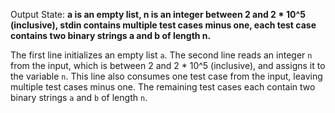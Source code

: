 Output State: **a is an empty list, n is an integer between 2 and 2 * 10^5 (inclusive), stdin contains multiple test cases minus one, each test case contains two binary strings a and b of length n.**

The first line initializes an empty list `a`. The second line reads an integer `n` from the input, which is between 2 and 2 * 10^5 (inclusive), and assigns it to the variable `n`. This line also consumes one test case from the input, leaving multiple test cases minus one. The remaining test cases each contain two binary strings `a` and `b` of length `n`.